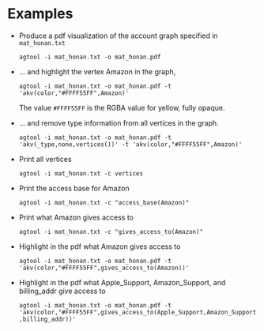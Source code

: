 # Examples

* Produce a pdf visualization of the account graph specified in `mat_honan.txt`

   `agtool -i mat_honan.txt -o mat_honan.pdf`

* ... and highlight the vertex Amazon in the graph,

   `agtool -i mat_honan.txt -o mat_honan.pdf -t 'akv(color,"#FFFF55FF",Amazon)'`

   The value `#FFFF55FF` is the RGBA value for yellow, fully opaque.

* ... and remove type information from all vertices in the graph.

   `agtool -i mat_honan.txt -o mat_honan.pdf -t 'akv(_type,none,vertices())' -t 'akv(color,"#FFFF55FF",Amazon)'`


* Print all vertices

  `agtool -i mat_honan.txt -c vertices`

* Print the access base for Amazon

  `agtool -i mat_honan.txt -c "access_base(Amazon)"`

* Print what Amazon gives access to

  `agtool -i mat_honan.txt -c "gives_access_to(Amazon)"`

* Highlight in the pdf what Amazon gives access to

  `agtool -i mat_honan.txt -o mat_honan.pdf -t 'akv(color,"#FFFF55FF",gives_access_to(Amazon))'`

* Highlight in the pdf what Apple_Support, Amazon_Support, and billing_addr give access to

  `agtool -i mat_honan.txt -o mat_honan.pdf -t 'akv(color,"#FFFF55FF",gives_access_to(Apple_Support,Amazon_Support,billing_addr))'`